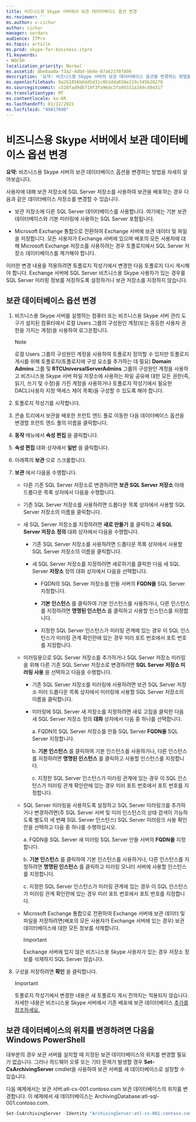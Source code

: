 ```yaml
---
title: 비즈니스용 Skype 서버에서 보관 데이터베이스 옵션 변경
ms.reviewer: ''
ms.author: v-cichur
author: cichur
manager: serdars
audience: ITPro
ms.topic: article
ms.prod: skype-for-business-itpro
f1.keywords:
- NOCSH
localization_priority: Normal
ms.assetid: dbebaa0a-f3a2-4dbd-b64e-07a62370f899
description: '요약: 비즈니스용 Skype 서버의 보관 데이터베이스 옵션을 변경하는 방법을 설명하는 문서입니다.'
ms.openlocfilehash: 9a2b1056b6dd5d31c8b1dda658e219c345b28278
ms.sourcegitcommit: c528fad9db719f3fa96dc3fa99332a349cd9d317
ms.translationtype: MT
ms.contentlocale: ko-KR
ms.lasthandoff: 01/12/2021
ms.locfileid: "49817698"
---
```

# <a name="change-archiving-database-options-in-skype-for-business-server"></a>비즈니스용 Skype 서버에서 보관 데이터베이스 옵션 변경

**요약:** 비즈니스용 Skype 서버의 보관 데이터베이스 옵션을 변경하는 방법을 자세히 알아보습니다.
  
사용자에 대해 보관 저장소에 SQL Server 저장소를 사용하여 보관을 배포하는 경우 다음과 같은 데이터베이스 저장소를 변경할 수 있습니다.
  
- 보관 저장소에 다른 SQL Server 데이터베이스를 사용합니다. 여기에는 기본 보관 데이터베이스와 기본 미러링에 사용하는 SQL Server 포함됩니다.
    
- Microsoft Exchange 통합으로 전환하여 Exchange 서버에 보관 데이터 및 파일을 저장합니다. 모든 사용자가 Exchange 서버에 있으며 배포의 모든 사용자에 대해 Microsoft Exchange 저장소를 사용하려는 경우 토폴로지에서 SQL Server 저장소 데이터베이스를 제거해야 합니다. 
    
이러한 변경 내용을 적용하려면 토폴로지 작성기에서 변경한 다음 토폴로지 다시 게시해야 합니다. Exchange 서버에  SQL Server 비즈니스용 Skype 사용자가  있는 경우를 SQL Server 미러링 정보를 저장하도록 설정하거나 보관 저장소를 지정하지 않습니다.
  
## <a name="change-archiving-database-options"></a>보관 데이터베이스 옵션 변경

1. 비즈니스용 Skype 서버를 실행하는 컴퓨터 또는 비즈니스용 Skype 서버 관리 도구가 설치된 컴퓨터에서 로컬 Users 그룹의 구성원인 계정(또는 동등한 사용자 권한을 가지는 계정)을 사용하여 로그온합니다.
    
    > [!NOTE]
    > 로컬 Users 그룹의 구성원인 계정을 사용하여 토폴로지 정의할 수 있지만 토폴로지 게시를 위해 토폴로지(토폴로지에 구성 요소를 추가하는 데 필요) **Domain Admins** 그룹 및 **RTCUniversalServerAdmins** 그룹의 구성원인 계정을 사용하고 비즈니스용 Skype 서버 파일 저장소에 사용하는 파일 공유에 대한 모든 권한(즉, 읽기, 쓰기 및 수정)을 가진 계정을 사용하거나 토폴로지 작성기에서 필요한 DACL(사용자 지정 액세스 제어 목록)을 구성할 수 있도록 해야 합니다.
  
2. 토폴로지 작성기를 시작합니다.
    
3. 콘솔 트리에서 보관을 배포한 프런트 엔드 풀로 이동한 다음 데이터베이스 옵션을 변경할 프런트 엔드 풀의 이름을 클릭합니다.
    
4. **동작** 메뉴에서 **속성 편집** 을 클릭합니다. 
    
5. **속성 편집** 대화 상자에서 **일반** 을 클릭합니다.
    
6. 아래쪽의 **보관** 으로 스크롤합니다.
    
7. **보관** 에서 다음을 수행합니다.
    
   - 다른 기존 SQL Server 저장소로 변경하려면 **보관 SQL Server 저장소** 아래 드롭다운 목록 상자에서 다음을 수행합니다.
    
   - 기존 SQL Server 저장소를 사용하려면 드롭다운 목록 상자에서 사용할 SQL Server 저장소의 이름을 클릭합니다.
    
   - 새 SQL Server 저장소를 지정하려면 **새로 만들기** 를 클릭하고 **새 SQL Server 저장소 정의** 대화 상자에서 다음을 수행합니다.
    
     - 기존 SQL Server 저장소를 사용하려면 드롭다운 목록 상자에서 사용할 SQL Server 저장소의 이름을 클릭합니다.
    
     - 새 SQL Server 저장소를 지정하려면 새로하기를 클릭한 다음 새 SQL Server **저장소** 정의 대화 상자에서 다음을 선택합니다. 
    
       - FQDN의 SQL Server 저장소를 만들 서버의 **FQDN을** SQL Server 지정합니다.
    
       - **기본 인스턴스** 를 클릭하여 기본 인스턴스를 사용하거나, 다른 인스턴스를 지정하려면 **명명된 인스턴스** 를 클릭하고 사용할 인스턴스를 지정합니다.
    
       - 지정한 SQL Server 인스턴스가 미러링 관계에 있는  경우 이 SQL 인스턴스가 미러링 관계 확인란에 있는 경우 미러 포트 번호에서 포트 번호를 지정합니다.
    
   - 미러링용으로 SQL Server 저장소를 추가하거나 SQL Server 저장소 미러링을 위해 다른 기존 SQL Server 저장소로 변경하려면 **SQL Server 저장소 미러링 사용** 을 선택하고 다음을 수행합니다.
    
     - 기존 SQL Server 저장소를 미러링에 사용하려면  보관 SQL Server 저장소 미러 드롭다운 목록 상자에서 미러링에 사용할 SQL Server 저장소의 이름을 클릭합니다.
    
     - 미러링에 SQL Server 새 저장소를 지정하려면 새로 고침을 클릭한 다음 새 SQL Server 저장소 정의 **대화** 상자에서 다음 중 하나를 선택합니다.
    
       a. FQDN의 SQL Server 저장소를 만들 SQL Server **FQDN을** SQL Server 지정합니다.
    
       b. **기본 인스턴스** 를 클릭하여 기본 인스턴스를 사용하거나, 다른 인스턴스를 지정하려면 **명명된 인스턴스** 를 클릭하고 사용할 인스턴스를 지정합니다.
    
       c. 지정한 SQL Server 인스턴스가 미러링 관계에 있는  경우 이 SQL 인스턴스가 미러링 관계 확인란에 있는 경우 미러 포트 번호에서 포트 번호를 지정합니다.
    
   - SQL Server 미러링을 사용하도록 설정하고 SQL Server 미러링크를 추가하거나 변경하려면(주 SQL Server 서버 및 미러 인스턴스의 상태 검색이 가능하도록 별도의 세 번째  SQL Server 인스턴스) SQL Server 미러링크 사용 확인란을 선택하고 다음 중 하나를 수행하십시오.
    
      a. FQDN을 SQL Server 새 미러링 SQL Server 만들 서버의 **FQDN을** 지정합니다.
    
      b. **기본 인스턴스** 를 클릭하여 기본 인스턴스를 사용하거나, 다른 인스턴스를 지정하려면 **명명된 인스턴스** 를 클릭하고 미러링 모니터 서버에 사용할 인스턴스를 지정합니다.
    
      c. 지정한 SQL Server 인스턴스가 미러링 관계에 있는  경우 이 SQL 인스턴스가 미러링 관계 확인란에 있는 경우 미러 포트 번호에서 포트 번호를 지정합니다.
    
   - Microsoft Exchange 통합으로 전환하여 Exchange 서버에 보관 데이터 및 파일을 저장하려면(배포의 모든 사용자가 Exchange 서버에 있는 경우) 보관 데이터베이스에 대한 모든 정보를 삭제합니다.
    
     > [!IMPORTANT]
     > Exchange 서버에 있지 않은 비즈니스용 Skype 사용자가 있는 경우 저장소 정보를 삭제하지 SQL Server 않습니다. 
  
8. 구성을 저장하려면 **확인** 을 클릭합니다.
    
    > [!IMPORTANT]
    > 토폴로지 작성기에서 변경한 내용은 새 토폴로지 게시 전까지는 적용되지 않습니다. 자세한 내용은 비즈니스용 Skype 서버에서 기존 배포에 보관 데이터베이스 [추가를 참조하세요.](../../deploy/deploy-archiving/add-archiving-databases.md) 
  
## <a name="change-the-location-of-the-archiving-database-by-using-windows-powershell"></a>보관 데이터베이스의 위치를 변경하려면 다음을 Windows PowerShell

대부분의 경우 보관 서버를 설치할 때 지정된 보관 데이터베이스의 위치를 변경할 필요가 없습니다. 그러나 하드웨어 오류 또는 기타 문제가 발생할 경우 **Set-CsArchivingServer** cmdlet을 사용하여 보관 서버를 새 데이터베이스로 설정할 수 있습니다.
  
다음 예제에서는 보관 서버:atl-cs-001.contoso.com 보관 데이터베이스의 위치를 변경합니다. 이 예제에서 새 데이터베이스는 ArchivingDatabase:atl-sql-001.contoso.com.
  
```PowerShell
Set-CsArchivingServer -Identity "ArchivingServer:atl-cs-001.contoso.com" -ArchivingDatabase "ArchivingDatabase:atl-sql-001.contoso.com"
```


